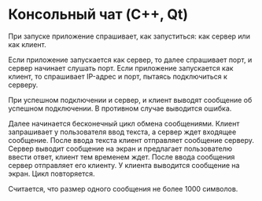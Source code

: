 ﻿# Консольный чат (C++, Qt)
При запуске приложение спрашивает, как запуститься: как сервер или как клиент.

Если приложение запускается как сервер, то далее спрашивает порт, и сервер начинает слушать порт.
Если приложение запускается как клиент, то спрашивает IP-адрес и порт, пытаясь подключиться к серверу.

При успешном подключении и сервер, и клиент выводят сообщение об успешном подключении. В противном случае выводится ошибка.

Далее начинается бесконечный цикл обмена сообщениями. Клиент запрашивает у пользователя ввод текста, а сервер ждет входящее сообщение. После ввода текста клиент отправляет сообщение серверу. Сервер выводит сообщение на экран и предлагает пользователю ввести ответ, клиент тем временем ждет. После ввода сообщения сервер отправляет его клиенту. У клиента выводится сообщение на экран. Цикл повторяется.

Считается, что размер одного сообщения не более 1000 символов.

